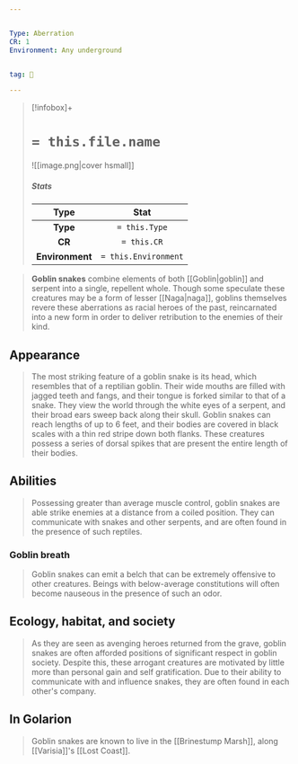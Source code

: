 ```yaml
---


Type: Aberration
CR: 1
Environment: Any underground


tag: 👹

---
```


> [!infobox]+
> #  `= this.file.name`
> ![[image.png|cover hsmall]]
> ##### Stats
> Type | Stat |
> :---:|:---:|
> **Type** | `= this.Type` |
> **CR** | `= this.CR` |
> **Environment** | `= this.Environment` |



> **Goblin snakes** combine elements of both [[Goblin|goblin]] and serpent into a single, repellent whole. Though some speculate these creatures may be a form of lesser [[Naga|naga]], goblins themselves revere these aberrations as racial heroes of the past, reincarnated into a new form in order to deliver retribution to the enemies of their kind.



## Appearance

> The most striking feature of a goblin snake is its head, which resembles that of a reptilian goblin.  Their wide mouths are filled with jagged teeth and fangs, and their tongue is forked similar to that of a snake. They view the world through the white eyes of a serpent, and their broad ears sweep back along their skull.
> Goblin snakes can reach lengths of up to 6 feet, and their bodies are covered in black scales with a thin red stripe down both flanks. These creatures possess a series of dorsal spikes that are present the entire length of their bodies.


## Abilities

> Possessing greater than average muscle control, goblin snakes are able strike enemies at a distance from a coiled position. They can communicate with snakes and other serpents, and are often found in the presence of such reptiles.


### Goblin breath

> Goblin snakes can emit a belch that can be extremely offensive to other creatures. Beings with below-average constitutions will often become nauseous in the presence of such an odor.


## Ecology, habitat, and society

> As they are seen as avenging heroes returned from the grave, goblin snakes are often afforded positions of significant respect in goblin society. Despite this, these arrogant creatures are motivated by little more than personal gain and self gratification.  Due to their ability to communicate with and influence snakes, they are often found in each other's company.


## In Golarion

> Goblin snakes are known to live in the [[Brinestump Marsh]], along [[Varisia]]'s [[Lost Coast]].







